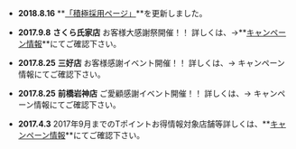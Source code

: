 * __2018.8.16__
**[「積極採用ページ」](https://www.j-quest.jp/search_recruit/)**を更新しました。

* __2017.9.8__
**さくら氏家店** お客様大感謝祭開催！！
詳しくは、→**[キャンペーン情報](https://www.j-quest.jp/search_recruit/)**にてご確認下さい。

* __2017.8.25__
**三好店** お客様感謝イベント開催！！
詳しくは、→ キャンペーン情報にてご確認下さい。

* __2017.8.25__
**前橋岩神店** ご愛顧感謝イベント開催！！
詳しくは、→ キャンペーン情報にてご確認下さい。

* __2017.4.3__
2017年9月までのTポイントお得情報対象店舗等詳しくは、**[キャンペーン情報](https://www.google.com)**にてご確認下さい。